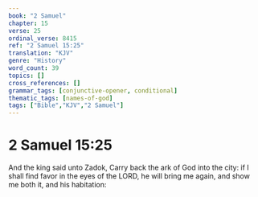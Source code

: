 ```yaml
---
book: "2 Samuel"
chapter: 15
verse: 25
ordinal_verse: 8415
ref: "2 Samuel 15:25"
translation: "KJV"
genre: "History"
word_count: 39
topics: []
cross_references: []
grammar_tags: [conjunctive-opener, conditional]
thematic_tags: [names-of-god]
tags: ["Bible","KJV","2 Samuel"]
---
```


# 2 Samuel 15:25

And the king said unto Zadok, Carry back the ark of God into the city: if I shall find favor in the eyes of the LORD, he will bring me again, and show me both it, and his habitation:
